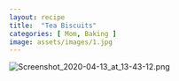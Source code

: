 ```yaml
---
layout: recipe
title:  "Tea Biscuits"
categories: [ Mom, Baking ]
image: assets/images/1.jpg
---
```


![Screenshot_2020-04-13_at_13-43-12.png]({{site.baseurl}}/imageScreenshot_2020-04-13_at_13-43-12.png)
